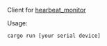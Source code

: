 Client for [hearbeat_monitor](https://github.com/devNat0/heartbeat_monitor)

Usage:
```
cargo run [your serial device]
```
